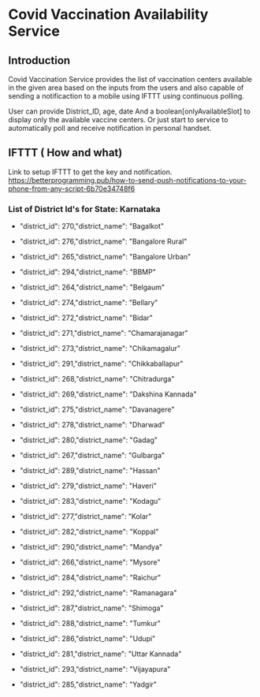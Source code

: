 
# Covid Vaccination Availability Service

## Introduction

Covid Vaccination Service provides the list of vaccination centers available in the given area based on the inputs from the users and also capable of sending a notificaction to a mobile using IFTTT using continuous polling.

User can provide  District_ID, age, date
And a boolean[onlyAvailableSlot] to display only the available vaccine centers. Or just start to service to automatically poll and receive notification in personal handset.

## IFTTT ( How and what)

Link to setup IFTTT to get the key and notification.
https://betterprogramming.pub/how-to-send-push-notifications-to-your-phone-from-any-script-6b70e34748f6

### List of District Id's for State: Karnataka

* "district_id": 270,"district_name": "Bagalkot"

* "district_id": 276,"district_name": "Bangalore Rural"

* "district_id": 265,"district_name": "Bangalore Urban"

* "district_id": 294,"district_name": "BBMP"

* "district_id": 264,"district_name": "Belgaum"

* "district_id": 274,"district_name": "Bellary"

* "district_id": 272,"district_name": "Bidar"

* "district_id": 271,"district_name": "Chamarajanagar"

* "district_id": 273,"district_name": "Chikamagalur"

* "district_id": 291,"district_name": "Chikkaballapur"

* "district_id": 268,"district_name": "Chitradurga"

* "district_id": 269,"district_name": "Dakshina Kannada"

* "district_id": 275,"district_name": "Davanagere"

* "district_id": 278,"district_name": "Dharwad"

* "district_id": 280,"district_name": "Gadag"

* "district_id": 267,"district_name": "Gulbarga"

* "district_id": 289,"district_name": "Hassan"

* "district_id": 279,"district_name": "Haveri"

* "district_id": 283,"district_name": "Kodagu"

* "district_id": 277,"district_name": "Kolar"

* "district_id": 282,"district_name": "Koppal"

* "district_id": 290,"district_name": "Mandya"

* "district_id": 266,"district_name": "Mysore"

* "district_id": 284,"district_name": "Raichur"

* "district_id": 292,"district_name": "Ramanagara"

* "district_id": 287,"district_name": "Shimoga"

* "district_id": 288,"district_name": "Tumkur"

* "district_id": 286,"district_name": "Udupi"

* "district_id": 281,"district_name": "Uttar Kannada"

* "district_id": 293,"district_name": "Vijayapura"

* "district_id": 285,"district_name": "Yadgir"
